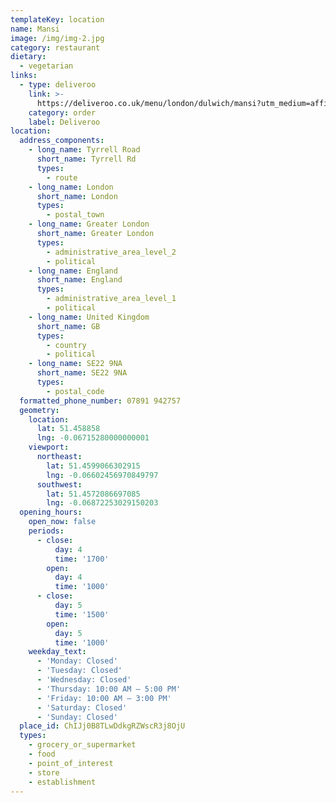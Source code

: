 ```yaml
---
templateKey: location
name: Mansi
image: /img/img-2.jpg
category: restaurant
dietary:
  - vegetarian
links:
  - type: deliveroo
    link: >-
      https://deliveroo.co.uk/menu/london/dulwich/mansi?utm_medium=affiliate&utm_source=google_maps_link
    category: order
    label: Deliveroo
location:
  address_components:
    - long_name: Tyrrell Road
      short_name: Tyrrell Rd
      types:
        - route
    - long_name: London
      short_name: London
      types:
        - postal_town
    - long_name: Greater London
      short_name: Greater London
      types:
        - administrative_area_level_2
        - political
    - long_name: England
      short_name: England
      types:
        - administrative_area_level_1
        - political
    - long_name: United Kingdom
      short_name: GB
      types:
        - country
        - political
    - long_name: SE22 9NA
      short_name: SE22 9NA
      types:
        - postal_code
  formatted_phone_number: 07891 942757
  geometry:
    location:
      lat: 51.458858
      lng: -0.06715280000000001
    viewport:
      northeast:
        lat: 51.4599066302915
        lng: -0.06602456970849797
      southwest:
        lat: 51.4572086697085
        lng: -0.06872253029150203
  opening_hours:
    open_now: false
    periods:
      - close:
          day: 4
          time: '1700'
        open:
          day: 4
          time: '1000'
      - close:
          day: 5
          time: '1500'
        open:
          day: 5
          time: '1000'
    weekday_text:
      - 'Monday: Closed'
      - 'Tuesday: Closed'
      - 'Wednesday: Closed'
      - 'Thursday: 10:00 AM – 5:00 PM'
      - 'Friday: 10:00 AM – 3:00 PM'
      - 'Saturday: Closed'
      - 'Sunday: Closed'
  place_id: ChIJj0B8TLwDdkgRZWscR3j8OjU
  types:
    - grocery_or_supermarket
    - food
    - point_of_interest
    - store
    - establishment
---
```

